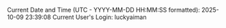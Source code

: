 Current Date and Time (UTC - YYYY-MM-DD HH:MM:SS formatted): 2025-10-09 23:39:08
Current User's Login: luckyaiman
